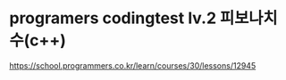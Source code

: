 # programers codingtest lv.2 피보나치 수(c++)
https://school.programmers.co.kr/learn/courses/30/lessons/12945
